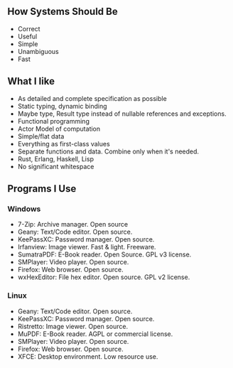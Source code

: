 ## How Systems Should Be

* Correct
* Useful
* Simple
* Unambiguous
* Fast


## What I like

* As detailed and complete specification as possible
* Static typing, dynamic binding
* Maybe type, Result type instead of nullable references and exceptions.
* Functional programming
* Actor Model of computation
* Simple/flat data
* Everything as first-class values
* Separate functions and data. Combine only when it's needed.
* Rust, Erlang, Haskell, Lisp
* No significant whitespace


## Programs I Use

### Windows

* 7-Zip: Archive manager. Open source
* Geany: Text/Code editor. Open source.
* KeePassXC: Password manager. Open source.
* Irfanview: Image viewer. Fast & light. Freeware.
* SumatraPDF: E-Book reader. Open Source. GPL v3 license.
* SMPlayer: Video player. Open source.
* Firefox: Web browser. Open source.
* wxHexEditor: File hex editor. Open source. GPL v2 license.


### Linux

* Geany: Text/Code editor. Open source.
* KeePassXC: Password manager. Open source.
* Ristretto: Image viewer. Open source.
* MuPDF: E-Book reader. AGPL or commercial license.
* SMPlayer: Video player. Open source.
* Firefox: Web browser. Open source.
* XFCE: Desktop environment. Low resource use.




<!--
**armagansalman/armagansalman** is a ✨ _special_ ✨ repository because its `README.md` (this file) appears on your GitHub profile.

Here are some ideas to get you started:

- 🔭 I’m currently working on ...
- 🌱 I’m currently learning ...
- 👯 I’m looking to collaborate on ...
- 🤔 I’m looking for help with ...
- 💬 Ask me about ...
- 📫 How to reach me: ...
- 😄 Pronouns: ...
- ⚡ Fun fact: ...
-->
